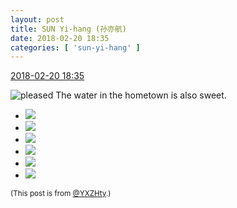 ```yaml
---
layout: post
title: SUN Yi-hang (孙亦航)
date: 2018-02-20 18:35
categories: [ 'sun-yi-hang' ]
---
```


<div class="weibo-info">
  <a href="https://weibo.com/2565158051/G40W671hl">2018-02-20 18:35</a>
</div>

![pleased](https://img.t.sinajs.cn/t4/appstyle/expression/ext/normal/0b/tootha_org.gif) The water in the hometown is also sweet.

<!-- more -->

<ul class="weibo-pic-list-2">
  <li class="weibo-pic">
    <a href="https://wx3.sinaimg.cn/mw690/98e534a3ly1fon3ckxbl2j213e2dcx3q.jpg"><img src="https://wx3.sinaimg.cn/thumb150/98e534a3ly1fon3ckxbl2j213e2dcx3q.jpg"/></a>
  </li>
  <li class="weibo-pic">
    <a href="https://wx4.sinaimg.cn/mw690/98e534a3ly1fon3cna9yej213e2dc4qp.jpg"><img src="https://wx4.sinaimg.cn/thumb150/98e534a3ly1fon3cna9yej213e2dc4qp.jpg"/></a>
  </li>
  <li class="weibo-pic">
    <a href="https://wx2.sinaimg.cn/mw690/98e534a3ly1fon3cpfk5wj213e2dc1kx.jpg"><img src="https://wx2.sinaimg.cn/thumb150/98e534a3ly1fon3cpfk5wj213e2dc1kx.jpg"/></a>
  </li>
  <li class="weibo-pic">
    <a href="https://wx3.sinaimg.cn/mw690/98e534a3ly1fon3cs3z5dj22dc1s0kjl.jpg"><img src="https://wx3.sinaimg.cn/thumb150/98e534a3ly1fon3cs3z5dj22dc1s0kjl.jpg"/></a>
  </li>
  <li class="weibo-pic">
    <a href="https://wx4.sinaimg.cn/mw690/98e534a3ly1fon3ciy7j7j22dc1s0kjm.jpg"><img src="https://wx4.sinaimg.cn/thumb150/98e534a3ly1fon3ciy7j7j22dc1s0kjm.jpg"/></a>
  </li>
  <li class="weibo-pic">
    <a href="https://wx4.sinaimg.cn/mw690/98e534a3ly1fon3dgfjx7j22dc1s0u0y.jpg"><img src="https://wx4.sinaimg.cn/thumb150/98e534a3ly1fon3dgfjx7j22dc1s0u0y.jpg"/></a>
  </li>
</ul>

<small>(This post is from [@YXZHty](http://weibo.com/2565158051).)</small>
